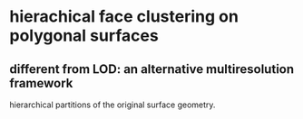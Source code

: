 # hierachical face clustering on polygonal surfaces

## different from LOD: an alternative multiresolution framework

hierarchical partitions of the original surface geometry.

